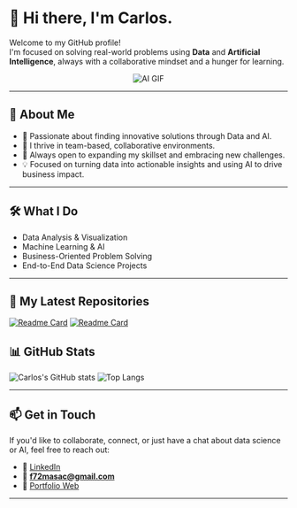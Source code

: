# 👋 Hi there, I'm Carlos.

Welcome to my GitHub profile!  
I'm focused on solving real-world problems using **Data** and **Artificial Intelligence**, always with a collaborative mindset and a hunger for learning.

<p align="center">
  <img src="https://media4.giphy.com/media/v1.Y2lkPTc5MGI3NjExaHgwcmNoaTM5czdkYmZrNWlxM3IzeDg5OTFiajJyYmZwb3ZmMjh2cSZlcD12MV9pbnRlcm5hbF9naWZfYnlfaWQmY3Q9Zw/qgQUggAC3Pfv687qPC/giphy.gif" alt="AI GIF">
</p>

---

## 🚀 About Me

- 🎯 Passionate about finding innovative solutions through Data and AI.  
- 🤝 I thrive in team-based, collaborative environments.  
- 🧠 Always open to expanding my skillset and embracing new challenges.  
- 💡 Focused on turning data into actionable insights and using AI to drive business impact.

---

## 🛠️ What I Do

- Data Analysis & Visualization  
- Machine Learning & AI  
- Business-Oriented Problem Solving  
- End-to-End Data Science Projects

---

## 📂 My Latest Repositories

[![Readme Card](https://github-readme-stats.vercel.app/api/pin/?username=cmatiass&repo=portfolio&theme=dark)](https://github.com/carlosmatiassaez/LangGraph-Marketing-Agent)
[![Readme Card](https://github-readme-stats.vercel.app/api/pin/?username=cmtiass&repo=REPO_NAME_2&theme=dark)](https://github.com/carlosmatiassaez/REPO_NAME_2)

## 📊 GitHub Stats

![Carlos's GitHub stats](https://github-readme-stats.vercel.app/api?username=carlosmatiassaez&show_icons=true&theme=dark)
![Top Langs](https://github-readme-stats.vercel.app/api/top-langs/?username=carlosmatiassaez&layout=compact&theme=dark)

---

## 📫 Get in Touch

If you'd like to collaborate, connect, or just have a chat about data science or AI, feel free to reach out:

- 💼 [LinkedIn](https://www.linkedin.com/in/carlosmatiassaez/)
- 📧 **f72masac@gmail.com**
- 🔗 [Portfolio Web](https://portfolio-z2ng.onrender.com/)

---
